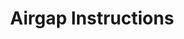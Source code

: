 ---
title: "Airgap Instructions"
metaTitle: "Install Palette VerteX"
metaDescription: "Learn how to install Palette VerteX on VMware vSphere."
icon: ""
hideToC: false
fullWidth: false
---